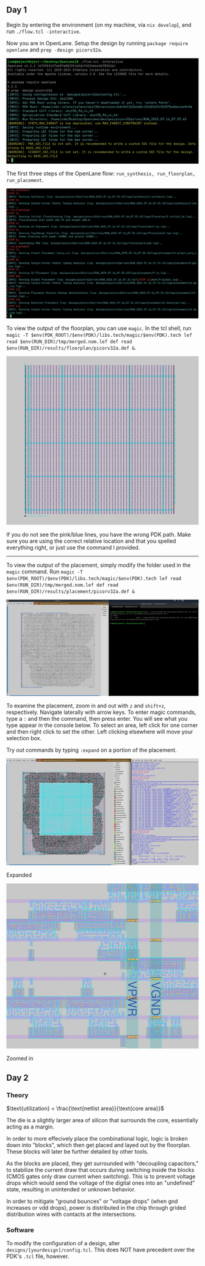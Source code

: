 ## Day 1

Begin by entering the environment (on my machine, via `nix develop`), and run `./flow.tcl -interactive`.

Now you are in OpenLane. Setup the design by running `package require openlane` and `prep -design picorv32a`.

![alt text](image.png)

The first three steps of the OpenLane flow: `run_synthesis, run_floorplan, run_placement`.

![alt text](image-1.png)

To view the output of the floorplan, you can use `magic`. In the tcl shell, run `magic -T $env(PDK_ROOT)/$env(PDK)/libs.tech/magic/$env(PDK).tech lef read $env(RUN_DIR)/tmp/merged.nom.lef def read $env(RUN_DIR)/results/floorplan/picorv32a.def &`.

![alt text](image-4.png)

If you do not see the pink/blue lines, you have the wrong PDK path. Make sure you are using the correct relative location and that you spelled everything right, or just use the command I provided.

---

To view the output of the placement, simply modify the folder used in the `magic` command. Run  `magic -T $env(PDK_ROOT)/$env(PDK)/libs.tech/magic/$env(PDK).tech lef read $env(RUN_DIR)/tmp/merged.nom.lef def read $env(RUN_DIR)/results/placement/picorv32a.def &`

![alt text](image-3.png)

To examine the placement, zoom in and out with `z` and `shift+z`, respectively. Navigate laterally with arrow keys. To enter magic commands, type a `:` and then the command, then press enter. You will see what you type appear in the console below. To select an area, left click for one corner and then right click to set the other. Left clicking elsewhere will move your selection box.

Try out commands by typing `:expand` on a portion of the placement.

![alt text](image-2.png)

Expanded

![alt text](image-5.png)

Zoomed in

## Day 2

### Theory

$\text{utilization} = \frac{\text{netlist area}}{\text{core area}}$

The die is a slightly larger area of silicon that surrounds the core, essentially acting as a margin.

In order to more effecively place the combinational logic, logic is broken down into "blocks", which then get placed and layed out by the floorplan. These blocks will later be further detailed by other tools.

As the blocks are placed, they get surrounded with "decoupling capacitors," to stabilize the current draw that occurs during switching inside the blocks (CMOS gates only draw current when switching). This is to prevent voltage drops which would send the voltage of the digital ones into an "undefined" state, resulting in unintended or unknown behavior.

In order to mitigate "ground bounces" or "voltage drops" (when gnd increases or vdd drops), power is distributed in the chip through grided distribution wires with contacts at the intersections.

### Software

To modify the configuration of a design, alter `designs/[yourdesign]/config.tcl`. This does NOT have precedent over the PDK's `.tcl` file, however.

